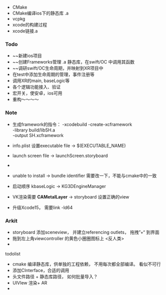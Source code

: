 - CMake
- CMake编译ios下的静态库 .a
- vcpkg
- xcode的构建过程
- xcode链接.a


### Todo
- ~~新建ios项目
- ~~创建Frameworks管理 .a 静态库，在swift/OC 中调用其函数
- ~~调研swift/OC生命周期，并映射到XR项目中
- 在test中添加生命周期的管理，事件注册等
- 调用XR的main, baseLogic等
- 各个逻辑功能接入、验证
- 宏开关，使安卓，ios可用
- 重构～～～～

### Note
- 生成framework的指令：
	 -xcodebuild -create-xcframework \
	 -library build/libSH.a \
	 -output SH.xcframework

- info.plist  设置executable file  -> $(EXECUTABLE_NAME)
- launch screen file -> launchScreen.storyboard
- 
- unable to install -> bundle identifier 需要改一下，不能与cmake中的一致
- 启动顺序 kbaseLogic -> KG3DEngineManager
- VK渲染需要 **CAMetalLayer**  -> storyboard 设置正确的view
- 升级Xcode15， 需要link -ld64


### Arkit
- storyboard 添加sceneview， 并建立referencing outlets， 拖拽”+“ 到界面
- 拖到左上角viewcontroller 的黄色小圈圈图标上 <反人类>
- 


todolist
- cmake 编译静态库，供单独的工程依赖， 不用每次都全部编译。  看似不可行
- 添加CInterface，合适的调用
- 头文件路径 + 静态库路径， 如何批量导入？
- UIVIew 渲染+ AR
- 